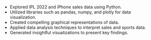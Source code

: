- Explored IPL 2022 and iPhone sales data using Python.
- Utilized libraries such as pandas, numpy, and plotly for data visualization.
- Created compelling graphical representations of data.
- Applied data analysis techniques to interpret sales and sports data.
- Generated insightful visualizations to present key findings.
